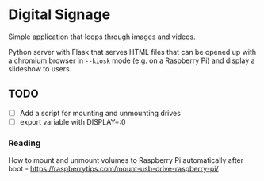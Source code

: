 # Digital Signage

Simple application that loops through images and videos.

Python server with Flask that serves HTML files that can be opened up with a chromium browser in `--kiosk` mode (e.g. on a Raspberry Pi) and display a slideshow to users.


## TODO
- [ ] Add a script for mounting and unmounting drives
- [ ] export variable with DISPLAY=:0

### Reading

How to mount and unmount volumes to Raspberry Pi automatically after boot - https://raspberrytips.com/mount-usb-drive-raspberry-pi/